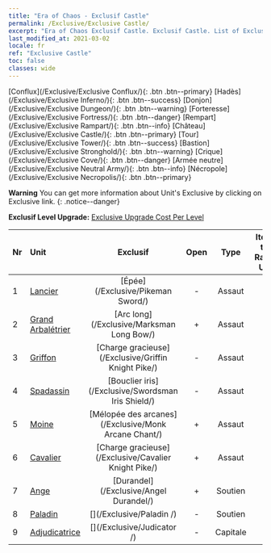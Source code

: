 ```yaml
---
title: "Era of Chaos - Exclusif Castle"
permalink: /Exclusive/Exclusive Castle/
excerpt: "Era of Chaos Exclusif Castle. Exclusif Castle. List of Exclusif Castle in Era of Chaos"
last_modified_at: 2021-03-02
locale: fr
ref: "Exclusive Castle"
toc: false
classes: wide
---
```

 [Conflux](/Exclusive/Exclusive Conflux/){: .btn .btn--primary} [Hadès](/Exclusive/Exclusive Inferno/){: .btn .btn--success} [Donjon](/Exclusive/Exclusive Dungeon/){: .btn .btn--warning} [Forteresse](/Exclusive/Exclusive Fortress/){: .btn .btn--danger} [Rempart](/Exclusive/Exclusive Rampart/){: .btn .btn--info} [Château](/Exclusive/Exclusive Castle/){: .btn .btn--primary} [Tour](/Exclusive/Exclusive Tower/){: .btn .btn--success} [Bastion](/Exclusive/Exclusive Stronghold/){: .btn .btn--warning} [Crique](/Exclusive/Exclusive Cove/){: .btn .btn--danger} [Armée neutre](/Exclusive/Exclusive Neutral Army/){: .btn .btn--info} [Nécropole](/Exclusive/Exclusive Necropolis/){: .btn .btn--primary} 

**Warning** You can get more information about Unit's Exclusive by clicking on Exclusive link. 
{: .notice--danger}

 **Exclusif Level Upgrade:** [Exclusive Upgrade Cost Per Level](/Exclusive/ExclusiveUpgradeCostPerLevel/)

  | Nr |         Unit        | Exclusif | Open  |    Type   |  Item to Rank UP      |  Skin   |
  |:---|:--------------------|:-------------:|:-----:|:---------:|:---------------------:|:-------:|
  | 1  | [Lancier](/units/Pikeman/) | [Épée](/Exclusive/Pikeman Sword/) | - | Assaut | - | - |
  | 2  | [Grand Arbalétrier](/units/Marksman/) | [Arc long](/Exclusive/Marksman Long Bow/) | + | Assaut | - | - |
  | 3  | [Griffon](/units/Griffin/) | [Charge gracieuse](/Exclusive/Griffin Knight Pike/) | - | Assaut | - | - |
  | 4  | [Spadassin](/units/Swordsman/) | [Bouclier iris](/Exclusive/Swordsman Iris Shield/) | - | Assaut | - | - |
  | 5  | [Moine](/units/Monk/) | [Mélopée des arcanes](/Exclusive/Monk Arcane Chant/) | + | Assaut | - | - |
  | 6  | [Cavalier](/units/Cavalier/) | [Charge gracieuse](/Exclusive/Cavalier Knight Pike/) | + | Assaut | - | - |
  | 7  | [Ange](/units/Angel/) | [Durandel](/Exclusive/Angel Durandel/) | + | Soutien | - | - |
  | 8  | [Paladin](/units/Paladin/) | [](/Exclusive/Paladin /) | - | Soutien | - | - |
  | 9  | [Adjudicatrice](/units/Judicator/) | [](/Exclusive/Judicator /) | - | Capitale | - | - |
